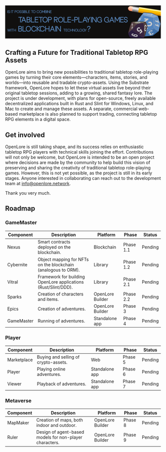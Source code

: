 ![OpenLore Banner](../images/banner.png)

## Crafting a Future for Traditional Tabletop RPG Assets

OpenLore aims to bring new possibilities to traditional tabletop role-playing games by turning their core elements—characters, items, stories, and worlds—into reusable and tradable crypto-assets. Using the Substrate framework, OpenLore hopes to let these virtual assets live beyond their original tabletop sessions, adding to a growing, shared fantasy lore. The project is under development, with plans for open-source, freely available decentralized applications built in Rust and Slint for Windows, Linux, and Mac to create and manage these assets. A separate, commercial web-based marketplace is also planned to support trading, connecting tabletop RPG elements in a digital space.

## Get involved

OpenLore is still taking shape, and its success relies on enthusiastic tabletop RPG players with technical skills joining the effort. Contributions will not only be welcome, but OpenLore is intended to be an open project where decisions are made by the community to help build this vision of preserving and sharing the creativity of traditional tabletop role-playing games. However, this is not yet possible, as the project is still in its early stages. Anyone interested in collaborating can reach out to the development team at info@openlore.network.

Thank you very much.

## Roadmap

### GameMaster

| Component     | Description                                                    | Platform            | Phase     | Status      |
|---------------|----------------------------------------------------------------|---------------------|-----------|-------------|
| Nexus         | Smart contracts deployed on the blockchain.                    | Blockchain          | Phase 1.1 | Pending     |
| Cybernite     | Object mapping for NFTs on the blockchain (analogous to ORM).  | Library             | Phase 1.2 | Pending     |
| Vitral        | Framework for building OpenLore applications (Rust/Slint/DDD). | Library             | Phase 2.1 | Pending     |
| Sparks        | Creation of characters and items.                              | OpenLore Builder    | Phase 2.2 | Pending     |
| Epics         | Creation of adventures.                                        | OpenLore Builder    | Phase 3   | Pending     |
| GameMaster    | Running of adventures.                                         | Standalone app      | Phase 4   | Pending     |

### Player

| Component     | Description                                                  | Platform            | Phase   | Status      |
|---------------|--------------------------------------------------------------|---------------------|---------|-------------|
| Marketplace   | Buying and selling of crypto-assets.                         | Web                 | Phase 5 | Pending     |
| Player        | Playing online adventures.                                   | Standalone app      | Phase 6 | Pending     |
| Viewer        | Playback of adventures.                                      | Standalone app      | Phase 7 | Pending     |

### Metaverse

| Component     | Description                                                  | Platform            | Phase   | Status      |
|---------------|--------------------------------------------------------------|---------------------|---------|-------------|
| MapMaker      | Creation of maps, both indoor and outdoor.                   | OpenLore Builder    | Phase 8 | Pending     |
| Ruler         | Design of agent-based models for non-player characters.      | OpenLore Builder    | Phase 9 | Pending     |
